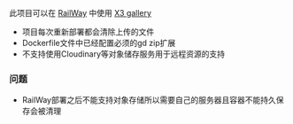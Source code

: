 
此项目可以在 [RailWay](https://railway.com/) 中使用 [X3 gallery](https://www.photo.gallery/downloads/)

* 项目每次重新部署都会清除上传的文件
* Dockerfile文件中已经配置必须的gd  zip扩展
* 不支持使用Cloudinary等对象储存服务用于远程资源的支持

### 问题
* RailWay部署之后不能支持对象存储所以需要自己的服务器且容器不能持久保存会被清理
